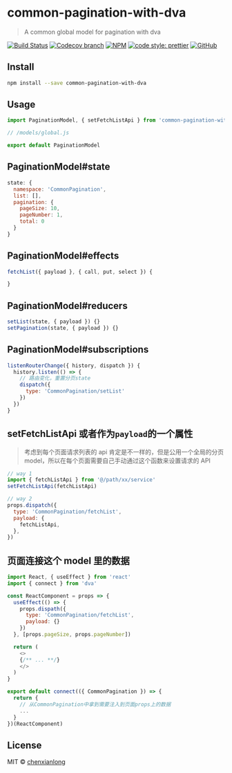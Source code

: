 # common-pagination-with-dva

> A common global model for pagination with dva

[![Build Status](https://img.shields.io/travis/chenxianlong/common-pagination-with-dva/master.svg)](https://travis-ci.org/chenxianlong/common-pagination-with-dva)
[![Codecov branch](https://img.shields.io/codecov/c/github/chenxianlong/common-pagination-with-dva/master.svg)](https://codecov.io/gh/chenxianlong/common-pagination-with-dva)
[![NPM](https://img.shields.io/npm/v/common-pagination-with-dva.svg)](https://www.npmjs.com/package/common-pagination-with-dva)
[![code style: prettier](https://img.shields.io/badge/code_style-prettier-ff69b4.svg?style=flat-square)](https://github.com/prettier/prettier)
[![GitHub](https://img.shields.io/github/license/mashape/apistatus.svg)](https://opensource.org/licenses/MIT)

## Install

```bash
npm install --save common-pagination-with-dva
```

## Usage

```js
import PaginationModel, { setFetchListApi } from 'common-pagination-with-dva'

// /models/global.js

export default PaginationModel
```

## PaginationModel#state

```js
state: {
  namespace: 'CommonPagination',
  list: [],
  pagination: {
    pageSize: 10,
    pageNumber: 1,
    total: 0
  }
}
```

## PaginationModel#effects

```js
fetchList({ payload }, { call, put, select }) {

}
```

## PaginationModel#reducers

```js
setList(state, { payload }) {}
setPagination(state, { payload }) {}
```

## PaginationModel#subscriptions

```js
listenRouterChange({ history, dispatch }) {
  history.listen(() => {
    // 路由变化，重置分页state
    dispatch({
      type: 'CommonPagination/setList'
    })
  })
}
```

## setFetchListApi 或者作为`payload`的一个属性

> 考虑到每个页面请求列表的 api 肯定是不一样的，但是公用一个全局的分页 model，所以在每个页面需要自己手动通过这个函数来设置请求的 API

```js
// way 1
import { fetchListApi } from '@/path/xx/service'
setFetchListApi(fetchListApi)

// way 2
props.dispatch({
  type: 'CommonPagination/fetchList',
  payload: {
    fetchListApi,
  },
})
```

## 页面连接这个 model 里的数据

```js
import React, { useEffect } from 'react'
import { connect } from 'dva'

const ReactComponent = props => {
  useEffect(() => {
    props.dispath({
      type: 'CommonPagination/fetchList',
      payload: {}
    })
  }, [props.pageSize, props.pageNumber])

  return (
    <>
    {/** ... **/}
    </>
  )
}

export default connect(({ CommonPagination }) => {
  return {
    // 从CommonPagination中拿到需要注入到页面props上的数据
    ...
  }
})(ReactComponent)
```

## License

MIT © [chenxianlong](https://github.com/chenxianlong)
